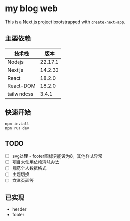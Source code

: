 # my blog web

This is a [Next.js](https://nextjs.org) project bootstrapped with [`create-next-app`](https://nextjs.org/docs/app/api-reference/cli/create-next-app).

## 主要依赖

| 技术栈 | 版本 |
| --- | --- |
| Nodejs | 22.17.1 |
| Next.js | 14.2.30 |
| React | 18.2.0 |
| React-DOM | 18.2.0 |
| tailwindcss | 3.4.1 |

## 快速开始

```bash
npm install
npm run dev
```

## TODO

- [ ] svg处理 - footer图标只能设为8，其他样式异常
- [ ] 项目未使用依赖清除办法
- [ ] 规范个人数据格式
- [ ] 主题切换
- [ ] 文章页面等

## 已实现

- header
- footer
